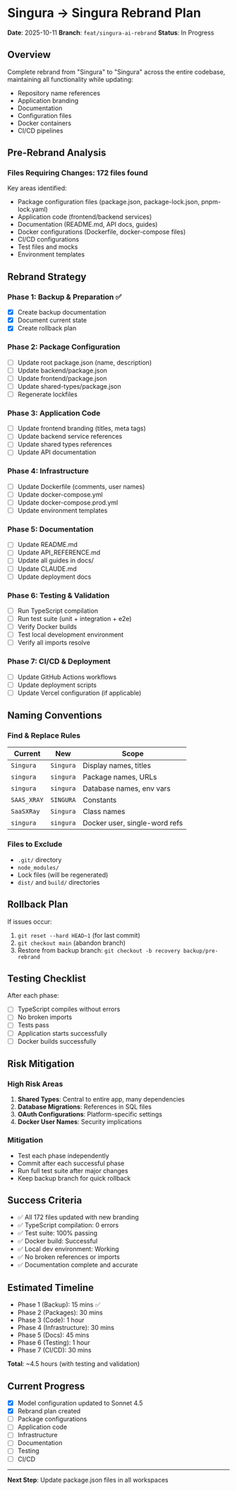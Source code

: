 # Singura → Singura Rebrand Plan

**Date**: 2025-10-11
**Branch**: `feat/singura-ai-rebrand`
**Status**: In Progress

## Overview

Complete rebrand from "Singura" to "Singura" across the entire codebase, maintaining all functionality while updating:
- Repository name references
- Application branding
- Documentation
- Configuration files
- Docker containers
- CI/CD pipelines

## Pre-Rebrand Analysis

### Files Requiring Changes: 172 files found

Key areas identified:
- Package configuration files (package.json, package-lock.json, pnpm-lock.yaml)
- Application code (frontend/backend services)
- Documentation (README.md, API docs, guides)
- Docker configurations (Dockerfile, docker-compose files)
- CI/CD configurations
- Test files and mocks
- Environment templates

## Rebrand Strategy

### Phase 1: Backup & Preparation ✅
- [x] Create backup documentation
- [x] Document current state
- [x] Create rollback plan

### Phase 2: Package Configuration
- [ ] Update root package.json (name, description)
- [ ] Update backend/package.json
- [ ] Update frontend/package.json
- [ ] Update shared-types/package.json
- [ ] Regenerate lockfiles

### Phase 3: Application Code
- [ ] Update frontend branding (titles, meta tags)
- [ ] Update backend service references
- [ ] Update shared types references
- [ ] Update API documentation

### Phase 4: Infrastructure
- [ ] Update Dockerfile (comments, user names)
- [ ] Update docker-compose.yml
- [ ] Update docker-compose.prod.yml
- [ ] Update environment templates

### Phase 5: Documentation
- [ ] Update README.md
- [ ] Update API_REFERENCE.md
- [ ] Update all guides in docs/
- [ ] Update CLAUDE.md
- [ ] Update deployment docs

### Phase 6: Testing & Validation
- [ ] Run TypeScript compilation
- [ ] Run test suite (unit + integration + e2e)
- [ ] Verify Docker builds
- [ ] Test local development environment
- [ ] Verify all imports resolve

### Phase 7: CI/CD & Deployment
- [ ] Update GitHub Actions workflows
- [ ] Update deployment scripts
- [ ] Update Vercel configuration (if applicable)

## Naming Conventions

### Find & Replace Rules

| Current | New | Scope |
|---------|-----|-------|
| `Singura` | `Singura` | Display names, titles |
| `singura` | `singura` | Package names, URLs |
| `singura` | `singura` | Database names, env vars |
| `SAAS_XRAY` | `SINGURA` | Constants |
| `SaaSXRay` | `Singura` | Class names |
| `singura` | `singura` | Docker user, single-word refs |

### Files to Exclude
- `.git/` directory
- `node_modules/`
- Lock files (will be regenerated)
- `dist/` and `build/` directories

## Rollback Plan

If issues occur:
1. `git reset --hard HEAD~1` (for last commit)
2. `git checkout main` (abandon branch)
3. Restore from backup branch: `git checkout -b recovery backup/pre-rebrand`

## Testing Checklist

After each phase:
- [ ] TypeScript compiles without errors
- [ ] No broken imports
- [ ] Tests pass
- [ ] Application starts successfully
- [ ] Docker builds successfully

## Risk Mitigation

### High Risk Areas
1. **Shared Types**: Central to entire app, many dependencies
2. **Database Migrations**: References in SQL files
3. **OAuth Configurations**: Platform-specific settings
4. **Docker User Names**: Security implications

### Mitigation
- Test each phase independently
- Commit after each successful phase
- Run full test suite after major changes
- Keep backup branch for quick rollback

## Success Criteria

- ✅ All 172 files updated with new branding
- ✅ TypeScript compilation: 0 errors
- ✅ Test suite: 100% passing
- ✅ Docker build: Successful
- ✅ Local dev environment: Working
- ✅ No broken references or imports
- ✅ Documentation complete and accurate

## Estimated Timeline

- Phase 1 (Backup): 15 mins ✅
- Phase 2 (Packages): 30 mins
- Phase 3 (Code): 1 hour
- Phase 4 (Infrastructure): 30 mins
- Phase 5 (Docs): 45 mins
- Phase 6 (Testing): 1 hour
- Phase 7 (CI/CD): 30 mins

**Total**: ~4.5 hours (with testing and validation)

## Current Progress

- [x] Model configuration updated to Sonnet 4.5
- [x] Rebrand plan created
- [ ] Package configurations
- [ ] Application code
- [ ] Infrastructure
- [ ] Documentation
- [ ] Testing
- [ ] CI/CD

---

**Next Step**: Update package.json files in all workspaces
